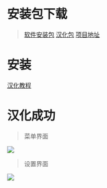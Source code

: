 # 安装包下载

> [软件安装包](https://s3.amazonaws.com/spectacle/downloads/Spectacle+1.2.zip "软件安装包")
[汉化包](https://github.com/sanqiit/spectacle/releases/download/1.2/zh_cn.lproj.zip "汉化包")
[项目地址](https://github.com/eczarny/spectacle "项目地址")

# 安装

[汉化教程](https://adao.me.com/ruanjian/44.html)

# 汉化成功
> 菜单界面

![](https://github.com/sanqiit/spectacle/blob/master/Snipaste_2019-06-28_17-16-20.jpg)

> 设置界面

![](https://github.com/sanqiit/spectacle/blob/master/Snipaste_2019-06-28_17-16-50.jpg)





